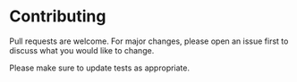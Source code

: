 # Contributing
Pull requests are welcome. For major changes, please open an issue first to discuss what you would like to change.

Please make sure to update tests as appropriate.

